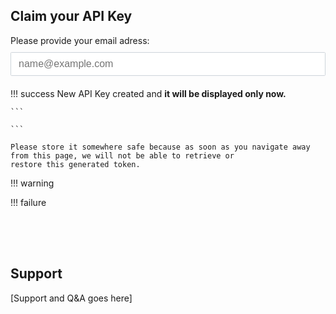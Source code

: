 <style>
	.success,
	.failure,
	.agree,
	.question,
	.warning,
	.api-button,
	.reset-button,
	.g-recaptcha {
		display: none;
	}

	.claim-divider {
		min-height: 50px;
	}

	.show {
		display: block;
	}

	.hide {
		display: none;
	}

	.input-email {
		display: block;
		width: 100%;
		padding: .375rem .75rem;
		margin: 10px 0 20px 0;
		font-weight: 400;
		font-size: 16px;
		line-height: 1.5;
		color: #212529;
		background-color: #fff;
		border: 1px solid #ced4da;
		border-radius: .1rem;
	}
	
	.agree, .api-button {
		margin-top: 20px;
	}

	.loader {
		display: none;
		border: 6px solid #f3f3f3;
		border-radius: 50%;
		border-top: 6px solid #FB4A59;
		width: 50px;
		height: 50px;
		-webkit-animation: spin 2s linear infinite; /* Safari */
		animation: spin 2s linear infinite;
	}

	/* Safari */
	@-webkit-keyframes spin {
		0% { -webkit-transform: rotate(0deg); }
		100% { -webkit-transform: rotate(360deg); }
	}

	@keyframes spin {
		0% { transform: rotate(0deg); }
		100% { transform: rotate(360deg); }
	}
</style>


## Claim your API Key



<div class="api-form" id="api-form">
	Please provide your email adress:
	<input type="email" class="input-email" id="email" placeholder="name@example.com" oninput=validate()>
	<div class="g-recaptcha" id="g-recaptcha" data-sitekey="6LeTWQ4aAAAAAL-8maK0CD5qlBJdmiO8jWFJPLh1" data-callback="verified"></div>
	<div class="agree">
		<input type="checkbox" id="news" /> Subscribe to our newsletter
		<br/>
		<input type="checkbox" id="agree" onclick=agreeTerms() /> I have read and agree to the <a href="/terms-of-service" target="_blank">Terms of Service</a> and <a href="/data-privacy" target="_blank">Privacy Policy</a> 
	</div>
	<div class="api-button">
		<a href="#" class="md-button md-button--primary" onclick=execute()>Get API key</a>
	</div>
</div>

<div class="loader" id="loader"></div>

!!! success
	New API Key created and **it will be displayed only now.**

	```
	
	```

	Please store it somewhere safe because as soon as you navigate away from this page, we will not be able to retrieve or 
	restore this generated token.

!!! warning

!!! failure

<div class="reset-button" id="reset-button">
	<a href="/api-access" class="md-button">Reset</a>
</div>

<div class="claim-divider"></div>

## Support

[Support and Q&A goes here]